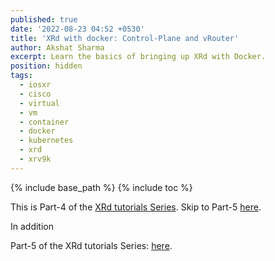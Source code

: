 ```yaml
---
published: true
date: '2022-08-23 04:52 +0530'
title: 'XRd with docker: Control-Plane and vRouter'
author: Akshat Sharma
excerpt: Learn the basics of bringing up XRd with Docker.
position: hidden
tags:
  - iosxr
  - cisco
  - virtual
  - vm
  - container
  - docker
  - kubernetes
  - xrd
  - xrv9k
---
```


{% include base_path %}
{% include toc %}

This is Part-4 of the [XRd tutorials Series](). Skip to Part-5 [here]({{base_path}}/tutorials/2022-08-23-xrd-with-docker-compose-control-plane-and-vrouter). 


In addition



Part-5 of the XRd tutorials Series: [here]({{base_path}}/tutorials/2022-08-23-xrd-with-docker-compose-control-plane-and-vrouter). 
